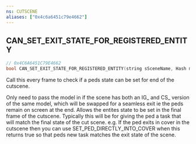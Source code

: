 ```yaml
---
ns: CUTSCENE
aliases: ["0x4c6a6451c79e4662"]
---
```

## CAN_SET_EXIT_STATE_FOR_REGISTERED_ENTITY

```c
// 0x4C6A6451C79E4662
bool CAN_SET_EXIT_STATE_FOR_REGISTERED_ENTITY(string sSceneName, Hash modelHash);
```

Call this every frame to check if a peds state can be set for end of the cutscene.

Only need to pass the model in if the scene has both an IG_ and CS_ version of the same model, which will be swapped for a seamless exit ie the peds remain on screen at the end. Allows the entites state to be set in the final frame of the cutscene. Typically this will be for giving the ped a task that will match the final state of the cut scene. e.g. If the ped exits in cover in the cutscene then you can use SET_PED_DIRECTLY_INTO_COVER when this returns true so that peds new task matches the exit state of the scene.

